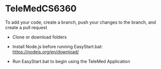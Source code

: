 # TeleMedCS6360

To add your code, create a branch, push your changes to the branch, and create a pull request

- Clone or download folders

- Install Node.js before running EasyStart.bat: https://nodejs.org/en/download/

- Run EasyStart.bat to begin using the TeleMed Application
